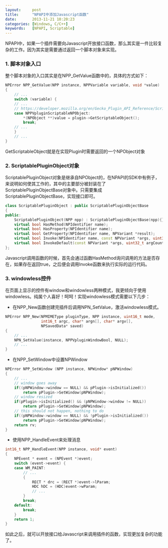 ```yaml
---
layout:     post
title:      "NPAPI中添加Javascript函数"
date:       2013-11-21 10:20:23
categories: [Windows, C/C++]
keywords:   [NPAPI, Scriptable]
---
```


NPAPI中，如果一个插件需要向Javascript开放接口函数，那么其实是一件比较复杂的工作。因为其实是需要通过返回一个脚本对象来实现。
<!--more-->

### 1. 脚本对象入口

整个脚本对象的入口其实是在NPP_GetValue函数中的，具体的方式如下：

```cpp
NPError NPP_GetValue(NPP instance, NPPVariable variable, void *value)
{
	// ...
	switch (variable) {
	// ...
	// https://developer.mozilla.org/en/Gecko_Plugin_API_Reference/Scripting_plugins
	case NPPVpluginScriptableNPObject:
		*(NPObject **)value = plugin->GetScriptableObject();
		break;
	// ...
	}
	// ...
}
```

GetScriptableObject就是在实现Plugin时需要返回的一个NPObject对象

### 2. ScriptablePluginObject对象

ScriptablePluginObject对象是继承自NPObject的，在NPAPI的SDK中有例子，来说明如何使其工作的，其中的主要部分被封装在了ScriptablePluginObjectBase对象中。只需要集成ScriptablePluginObjectBase，实现接口即可。

```cpp
class ScriptablePluginObject : public ScriptablePluginObjectBase
{
public:
	ScriptablePluginObject(NPP npp) : ScriptablePluginObjectBase(npp){}
	virtual bool HasMethod(NPIdentifier name);
	virtual bool HasProperty(NPIdentifier name);
	virtual bool GetProperty(NPIdentifier name, NPVariant *result);
	virtual bool Invoke(NPIdentifier name, const NPVariant *args, uint32_t argCount, NPVariant *result);
	virtual bool InvokeDefault(const NPVariant *args, uint32_t argCount, NPVariant *result);
};
```

Javascript调用函数的时候，首先会通过函数HasMethod询问调用的方法是否存在，如果存在返回true，之后便会调用Invoke函数来执行实际的运行代码。

### 3. windowless控件

在页面上显示的控件有window和windowless两种模式，我更倾向于使用windowless。纯属个人喜好！呵呵！实现windowless模式需要以下几步：

- 在NPP_New函数创建完插件后调用NPN_SetValue，激活windowless模式。

```cpp
NPError NPP_New(NPMIMEType pluginType, NPP instance, uint16_t mode,
				int16_t argc, char* argn[], char* argv[],
				NPSavedData* saved)
{
	// ...
	NPN_SetValue(instance, NPPVpluginWindowBool, NULL);
	// ...
}
```

- 在NPP_SetWindow中设置NPWindow

```cpp
NPError NPP_SetWindow (NPP instance, NPWindow* pNPWindow)
{
	// ...
	// window goes away
	if((pNPWindow->window == NULL) && pPlugin->isInitialized())
		return pPlugin->SetWindow(pNPWindow);
	// window resized
	if(pPlugin->isInitialized() && (pNPWindow->window != NULL))
		return pPlugin->SetWindow(pNPWindow);
	// this should not happen, nothing to do
	if((pNPWindow->window == NULL) && !pPlugin->isInitialized())
		return pPlugin->SetWindow(pNPWindow);
	return rv;
}
```

- 使用NPP_HandleEvent来处理消息

```cpp
int16_t NPP_HandleEvent(NPP instance, void* event)
{
	NPEvent * event = (NPEvent *)event;
	switch (event->event) {
	case WM_PAINT:
		// ...
		{
			RECT * drc = (RECT *)event->lParam;
			HDC hDC = (HDC)event->wParam;
			// ...
		}
		break;
	default:
		break;
	}
	return 1;
}
```

如此之后，就可以开放接口给Javascript来调用插件的函数，实现更加复杂的功能了。
